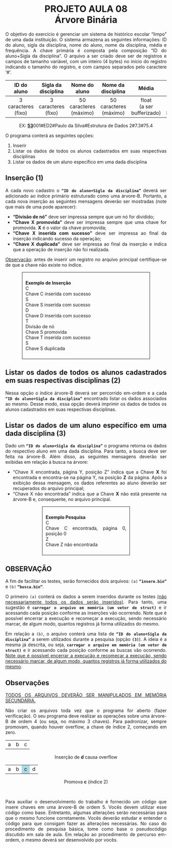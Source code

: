 # <div align="center"> PROJETO AULA 08<br>Árvore Binária</div>

<div align="justify">O objetivo do exercício é gerenciar um sistema de histórico escolar “limpo” de uma dada instituição. O
sistema armazena as seguintes informações: ID do aluno, sigla da disciplina, nome do aluno, nome da
disciplina, média e frequência. A chave primária é composta pela composição “ID do aluno+Sigla da
disciplina”. O arquivo a ser criado deve ser de registros e campos de tamanho variável, com um inteiro (4
bytes) no início do registro indicando o tamanho do registro, e com campos separados pelo caractere ‘#’.

<br>
<div align="center">

|ID do aluno|Sigla da disciplina|Nome do aluno|Nome da disciplina|Média|Frequência|
|:-:|:-:|:-:|:-:|:-:|:-:|
|3 caracteres<br>(fixo)|3 caracteres<br>(fixo)|50 caracteres<br>(máximo)|50 caracteres<br>(máximo)|float<br>(a ser bufferizado)|float<br>(a ser bufferizado)|

EX: <b><u>53</u></b>001#ED2#Paulo da Silva#Estrutura de Dados 2#7.3#75.4

</div>


O programa conterá as seguintes opções:
1. Inserir
2. Listar os dados de todos os alunos cadastrados em suas respectivas disciplinas
3. Listar os dados de um aluno específico em uma dada disciplina

## Inserção (1)

A cada novo cadastro o **`“ID do aluno+Sigla da disciplina”`** deverá ser adicionado ao índice primário estruturado como uma árvore-B. Portanto, a cada nova inserção as seguintes mensagens deverão ser mostradas (note que mais de uma pode aparecer):
- **“Divisão de nó”** deve ser impressa sempre que um nó for dividido;
- **“Chave X promovida”** deve ser impressa sempre que uma chave for promovida. **X** é o valor da chave promovida;
- **“Chave X inserida com sucesso”** deve ser impressa ao final da inserção indicando sucesso da operação;
- **“Chave X duplicada”** deve ser impressa ao final da inserção e indica que a operação de inserção não
foi realizada.

<u>Observação</u>: antes de inserir um registro no arquivo principal certifique-se de que a chave não existe no índice.

<div style="border: 1px solid; padding: 10px; width: 75%; margin: 0 auto;">

**Exemplo de Inserção**<br>
C<br>
Chave C inserida com sucesso<br>
S<br>
Chave S inserida com sucesso<br>
D<br>
Chave D inserida com sucesso<br>
T<br>
Divisão de nó<br>
Chave S promovida<br>
Chave T inserida com sucesso<br>
S<br>
Chave S duplicada
</div>

## Listar os dados de todos os alunos cadastrados em suas respectivas disciplinas (2)
Nessa opção o índice árvore-B deverá ser percorrido em-ordem e a cada **`“ID do aluno+Sigla da disciplina”`** encontrado listar os dados associados ao mesmo. Desse modo, essa opção deverá imprimir os dados de todos os alunos cadastrados em suas respectivas disciplinas.

## Listar os dados de um aluno específico em uma dada disciplina (3)
Dado um **`“ID do aluno+Sigla da disciplina”`** o programa retorna os dados do respectivo aluno em uma dada
disciplina. Para tanto, a busca deve ser feita na árvore-B. Além disso, as seguintes mensagens deverão ser
exibidas em relação à busca na árvore:
- “Chave X encontrada, página Y, posição Z” indica que a Chave **X** foi encontrada e encontra-se na página Y, na posição **Z** da página. Após a exibição dessa mensagem, os dados referentes ao aluno deverão ser recuperados do arquivo principal;
- “Chave X não encontrada” indica que a Chave **X** não está presente na árvore-B e, consequente, no arquivo principal.

<div style="border: 1px solid; padding: 10px; width: 50%; margin: 0 auto;">

**Exemplo Pesquisa**<br>
C<br>
Chave C encontrada, página 0, posição 0<br>
Z<br>
Chave Z não encontrada
</div>

## OBSERVAÇÃO

A fim de facilitar os testes, serão fornecidos dois arquivos: `(a)` **`“insere.bin”`** e `(b)` **`“busca.bin”`**.

O primeiro `(a)` conterá os dados a serem inseridos durante os testes <u>(não necessariamente todos os dados serão inseridos)</u>.
Para tanto, uma sugestão é **`carregar o arquivo em memória (um vetor de struct)`** e ir acessando cada posição conforme as inserções vão ocorrendo. Note que é possível encerrar a execução e recomeçar a execução, sendo necessário marcar, de algum modo, quantos registros já forma utilizados do mesmo.

Em relação a `(b)`, o arquivo conterá uma lista de **`“ID do aluno+Sigla da disciplina”`** a serem utilizados durante a pesquisa (opção **`(3)`**). A ideia é a mesma já descrita, ou seja, **`carregar o arquivo em memória (um vetor de struct)`** e ir acessando cada posição conforme as buscas vão ocorrendo. <u>Note que é possível encerrar a execução e recomeçar a execução, sendo necessário marcar, de algum modo, quantos registros já forma utilizados do mesmo</u>.

## Observações

<u>TODOS OS ARQUIVOS DEVERÃO SER MANIPULADOS EM MEMÓRIA SECUNDÁRIA.</u>

Não criar os arquivos toda vez que o programa for aberto (fazer verificação). O seu programa deve realizar as operações sobre uma árvore-B de ordem 4 (ou seja, no máximo 3 chaves). Para padronizar, sempre promovam, quando houver overflow, a chave de índice 2, começando em zero.

<div align="center">

<table>
    <tr>
        <td>a</td>
        <td>b</td>
        <td>c</td>
    </tr>
</table>

Inserção de **d** causa overflow
<table>
    <tr>
        <td>a</td>
        <td>b</td>
        <td style="background-color: lightblue;">c</td>
        <td>d</td>
</table>

Promova **c** (índice 2)
</div>

<br>

Para auxiliar o desenvolvimento do trabalho é fornecido um código que insere chaves em uma árvore-B de ordem 5. Vocês devem utilizar esse código como base. Entretanto, algumas alterações serão necessárias para que o mesmo funcione corretamente. Vocês deverão estudar e entender o código para que consigam fazer as
alterações necessárias. No caso do procedimento de pesquisa básica, tome como base o pseudocódigo discutido em sala de aula. Em relação ao procedimento de percurso em-ordem, o mesmo deverá ser desenvolvido por vocês.
